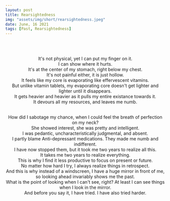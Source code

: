 ```yaml
---
layout: post
title: Rearsightedness
img: "assets/img/short/rearsightedness.jpeg"
date: June, 16 2021
tags: [Past, Rearsightedness]
---
```

  
<br><br>
<div align="center">

It's not physical, yet I can put my finger on it. <br>
I can show where it hurts. <br>
It's at the center of my stomach, right below my chest. <br>
It's not painful either, it is just hollow. <br>
It feels like my core is evaporating like effervescent vitamins. <br>
But unlike vitamin tablets, my evaporating core doesn't get lighter and lighter until it disappears. <br>
It gets heavier and heavier as it pulls my entire existance towards it. <br>
It devours all my resources, and leaves me numb. <br><br>
  
How did I sabotage my chance, when I could feel the breath of perfection on my neck? <br>
She showed interest, she was pretty and intelligent. <br>
I was pedantic, uncharacteristically judgmental, and absent. <br>
I partly blame Anti-depressant medications. They made me numb and indifferent. <br>
I have now stopped them, but it took me two years to realize all this.<br>
It takes me two years to realize everything. <br>
This is why I find it less productive to focus on present or future. <br>
No matter how hard I try, I always realize things in retrospect. <br>
And this is why instead of a windscreen, I have a huge mirror in front of me, so looking ahead invariably shows me the past. <br>
What is the point of looking when I can't see, right? At least I can see things when I look in the mirror. <br>
And before you say it, I have tried. I have also tried harder. <br>
  

  

</div>
<br><br>
<br><br>
<br><br>
<br><br>
<br><br>
<br><br>
